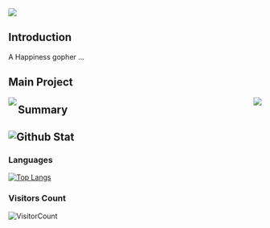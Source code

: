 <a href="https://github.com/shithub">
<img align="center" src="https://raw.githubusercontent.com/egonelbre/gophers/master/.thumb/animation/gopher-dance-long-3x.gif"/>
</a>


## Introduction
A Happiness gopher ...

## Main Project
<p>
    <a href="https://github.com/shit-hub/shit-hub.github.io">
        <img align="left" src="https://github-readme-stats.vercel.app/api/pin/?username=shit-hub&repo=shit-hub.github.io" />
        <img align="right" src="https://github-readme-stats.vercel.app/api/pin/?username=shit-hub&repo=blog" />
    </a>
</p>

<!--
[![HomePage](https://github-readme-stats.vercel.app/api/pin/?username=shit-hub&repo=shit-hub.github.io)](https://github.com/shit-hub/shit-hub.github.io)

[![blog](https://github-readme-stats.vercel.app/api/pin/?username=shit-hub&repo=blog)](https://github.com/shit-hub/blog)
-->

## Summary
![Github Stat](https://github-readme-stats.vercel.app/api?username=shit-hub&hide_title=true&show_icons=true&theme=buefy&hide_border=true)
---
### Languages
[![Top Langs](https://github-readme-stats.vercel.app/api/top-langs/?username=shit-hub&hide_title=true)](https://github.com/shithub)
### Visitors Count 
![VisitorCount](https://profile-counter.glitch.me/{shit-hub}/count.svg)
